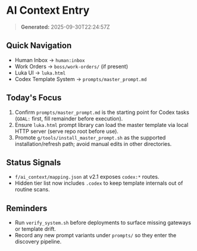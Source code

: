 # AI Context Entry
> **Generated:** 2025-09-30T22:24:57Z

## Quick Navigation
- Human Inbox → `human:inbox`
- Work Orders → `boss/work-orders/` (if present)
- Luka UI → `luka.html`
- Codex Template System → `prompts/master_prompt.md`

## Today's Focus
1. Confirm `prompts/master_prompt.md` is the starting point for Codex tasks (`GOAL:` first, fill remainder before execution).
2. Ensure `luka.html` prompt library can load the master template via local HTTP server (serve repo root before use).
3. Promote `g/tools/install_master_prompt.sh` as the supported installation/refresh path; avoid manual edits in other directories.

## Status Signals
- `f/ai_context/mapping.json` at v2.1 exposes `codex:*` routes.
- Hidden tier list now includes `.codex` to keep template internals out of routine scans.

## Reminders
- Run `verify_system.sh` before deployments to surface missing gateways or template drift.
- Record any new prompt variants under `prompts/` so they enter the discovery pipeline.

